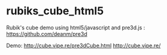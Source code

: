 rubiks_cube_html5
=================

Rubik's cube demo
using html5/javascript and pre3d.js : https://github.com/deanm/pre3d

Demo: http://cube.vipe.re/pre3dCube.html
http://cube.vipe.re/
